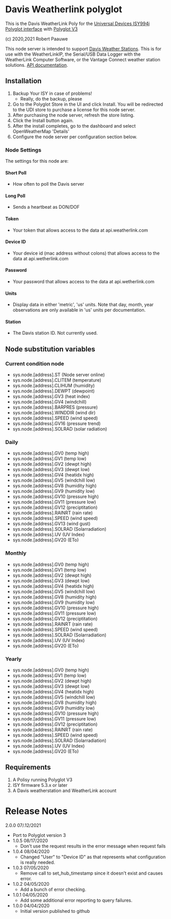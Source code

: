 
# Davis Weatherlink polyglot

This is the Davis WeatherLink Poly for the [Universal Devices ISY994i](https://www.universal-devices.com/residential/ISY) [Polyglot interface](http://www.universal-devices.com/developers/polyglot/docs/) with  [Polyglot V3](https://github.com/UniversalDevicesInc/pg3)

(c) 2020,2021 Robert Paauwe

This node server is intended to support [Davis Weather Stations](http://www.davisinstruments.com/).  This is for use with the WeatherLinkIP, the Serial/USB Data Logger with the WeatherLink Computer Software, or the Vantage Connect weather station solutions.  [API documentation](https://www.weatherlink.com/static/docs/APIdocumentation.pdf). 

## Installation

1. Backup Your ISY in case of problems!
   * Really, do the backup, please
2. Go to the Polyglot Store in the UI and click Install. You will be redirected to the UDI store to purchase a license for this node server.
3. After purchasing the node server, refresh the store listing.
4. Click the Install button again.
5. After the install completes, go to the dashboard and select OpenWeatherMap 'Details'
6. Configure the node server per configuration section below.

### Node Settings
The settings for this node are:

#### Short Poll
   * How often to poll the Davis server
#### Long Poll
   * Sends a heartbeat as DON/DOF
#### Token
   * Your token that allows access to the data at api.weatherlink.com
#### Device ID
   * Your device id (mac address without colons) that allows access to the data at api.wetherlink.com
#### Password
   * Your password that allows access to the data at api.wetherlink.com
#### Units
   * Display data in either 'metric', 'us' units. Note that day, month, year observations are only available in 'us' units per documentation.
#### Station
   * The Davis station ID. Not currently used.

## Node substitution variables
### Current condition node
 * sys.node.[address].ST      (Node server online)
 * sys.node.[address].CLITEM  (temperature)
 * sys.node.[address].CLIHUM  (humidity)
 * sys.node.[address].DEWPT   (dewpoint)
 * sys.node.[address].GV3     (heat index)
 * sys.node.[address].GV4     (windchill)
 * sys.node.[address].BARPRES (pressure)
 * sys.node.[address].WINDDIR (wind dir)
 * sys.node.[address].SPEED   (wind speed)
 * sys.node.[address].GV16    (pressure trend)
 * sys.node.[address].SOLRAD  (solar radiation)

### Daily
 * sys.node.[address].GV0     (temp high)
 * sys.node.[address].GV1     (temp low)
 * sys.node.[address].GV2     (dewpt high)
 * sys.node.[address].GV3     (dewpt low)
 * sys.node.[address].GV4     (heatidx high)
 * sys.node.[address].GV5     (windchill low)
 * sys.node.[address].GV8     (humidity high)
 * sys.node.[address].GV9     (humidity low)
 * sys.node.[address].GV10    (pressure high)
 * sys.node.[address].GV11    (pressure low)
 * sys.node.[address].GV12    (preciptitation)
 * sys.node.[address].RAINRT  (rain rate)
 * sys.node.[address].SPEED   (wind speed)
 * sys.node.[address].GV13    (wind gust)
 * sys.node.[address].SOLRAD  (Solarradiation)
 * sys.node.[address].UV      (UV Index)
 * sys.node.[address].GV20    (ETo)

### Monthly
 * sys.node.[address].GV0     (temp high)
 * sys.node.[address].GV1     (temp low)
 * sys.node.[address].GV2     (dewpt high)
 * sys.node.[address].GV3     (dewpt low)
 * sys.node.[address].GV4     (heatidx high)
 * sys.node.[address].GV5     (windchill low)
 * sys.node.[address].GV8     (humidity high)
 * sys.node.[address].GV9     (humidity low)
 * sys.node.[address].GV10    (pressure high)
 * sys.node.[address].GV11    (pressure low)
 * sys.node.[address].GV12    (preciptitation)
 * sys.node.[address].RAINRT  (rain rate)
 * sys.node.[address].SPEED   (wind speed)
 * sys.node.[address].SOLRAD  (Solarradiation)
 * sys.node.[address].UV      (UV Index)
 * sys.node.[address].GV20    (ETo)

### Yearly
 * sys.node.[address].GV0     (temp high)
 * sys.node.[address].GV1     (temp low)
 * sys.node.[address].GV2     (dewpt high)
 * sys.node.[address].GV3     (dewpt low)
 * sys.node.[address].GV4     (heatidx high)
 * sys.node.[address].GV5     (windchill low)
 * sys.node.[address].GV8     (humidity high)
 * sys.node.[address].GV9     (humidity low)
 * sys.node.[address].GV10    (pressure high)
 * sys.node.[address].GV11    (pressure low)
 * sys.node.[address].GV12    (preciptitation)
 * sys.node.[address].RAINRT  (rain rate)
 * sys.node.[address].SPEED   (wind speed)
 * sys.node.[address].SOLRAD  (Solarradiation)
 * sys.node.[address].UV      (UV Index)
 * sys.node.[address].GV20    (ETo)


## Requirements

1. A Polisy running Polyglot V3
2. ISY firmware 5.3.x or later
3. A Davis weatherstation and WeatherLink account

# Release Notes

  2.0.0 07/.12/2021
   - Port to Polyglot version 3
- 1.0.5 08/17/2020
   - Don't use the request results in the error message when request fails
- 1.0.4 08/04/2020
   - Changed "User" to "Device ID" as that represents what configuration is really needed.
- 1.0.3 07/05/2020
   - Remove call to set_hub_timestamp since it doesn't exist and causes error.
- 1.0.2 04/05/2020
   - Add a bunch of error checking.
- 1.0.1 04/05/2020
   - Add some additional error reporting to query failures.
- 1.0.0 04/04/2020
   - Initial version published to github
